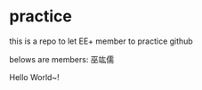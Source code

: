 # practice
this is a repo to let EE+ member to practice github

belows are members:
巫竑儒
<!-- <br> -->
Hello World~!

